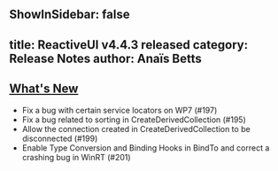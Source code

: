 ShowInSidebar: false
---
title: ReactiveUI v4.4.3 released
category: Release Notes
author: Anaïs Betts
---

## [What's New](https://github.com/reactiveui/reactiveui/compare/4.4.2...4.4.3)
- Fix a bug with certain service locators on WP7 (#197)
- Fix a bug related to sorting in CreateDerivedCollection (#195)
- Allow the connection created in CreateDerivedCollection to be disconnected (#199)
- Enable Type Conversion and Binding Hooks in BindTo and correct a crashing bug in WinRT (#201)
